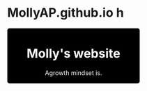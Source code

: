 # MollyAP.github.io h
 <div style="position:absolute;top:0;bottom:0;left:0; background:url(https://i.imgur.com/SrJI4iL.png) fixed center;background-size:cover;width:100%;z-index:-1;" alt="DESCRIBE IMG"> </div>
<html>
<head>
<style>
.center {
  text-align: center;
  color: white;
}
</style>
</head>
<body>
<div class="container mt-2" style="background:#000000; color: #000000; border: 2px solid #000000; border-radius: 5px; width: 300px;"> <h1 class="center">Molly's website</h1>
<p class="center">Agrowth mindset is.</p></p> </div>

</body>
</html>

